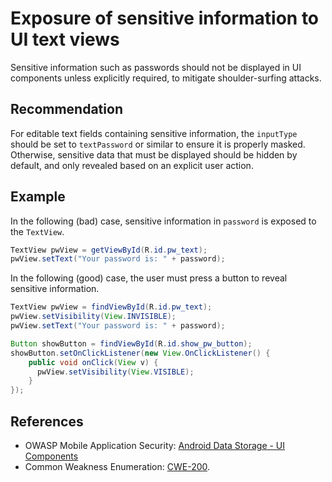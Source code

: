# Exposure of sensitive information to UI text views
Sensitive information such as passwords should not be displayed in UI components unless explicitly required, to mitigate shoulder-surfing attacks.


## Recommendation
For editable text fields containing sensitive information, the `inputType` should be set to `textPassword` or similar to ensure it is properly masked. Otherwise, sensitive data that must be displayed should be hidden by default, and only revealed based on an explicit user action.


## Example
In the following (bad) case, sensitive information in `password` is exposed to the `TextView`.


```java
TextView pwView = getViewById(R.id.pw_text);
pwView.setText("Your password is: " + password);
```
In the following (good) case, the user must press a button to reveal sensitive information.


```java
TextView pwView = findViewById(R.id.pw_text);
pwView.setVisibility(View.INVISIBLE);
pwView.setText("Your password is: " + password);

Button showButton = findViewById(R.id.show_pw_button);
showButton.setOnClickListener(new View.OnClickListener() {
    public void onClick(View v) {
      pwView.setVisibility(View.VISIBLE);
    }
});

```

## References
* OWASP Mobile Application Security: [Android Data Storage - UI Components](https://mas.owasp.org/MASTG/Android/0x05d-Testing-Data-Storage/#ui-components)
* Common Weakness Enumeration: [CWE-200](https://cwe.mitre.org/data/definitions/200.html).
